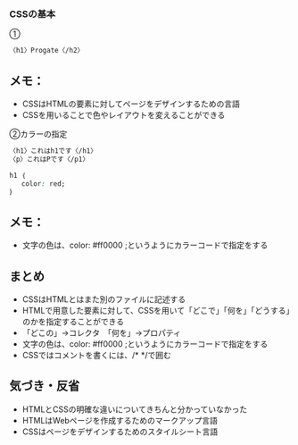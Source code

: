 ### CSSの基本

①
```html
〈h1〉Progate〈/h2〉
```
## メモ：
- CSSはHTMLの要素に対してページをデザインするための言語
- CSSを用いることで色やレイアウトを変えることができる

②カラーの指定
```html
〈h1〉これはh1です〈/h1〉
〈p〉これはPです〈/p1〉
```
```css
h1 ｛
   color: red;
｝
```
## メモ：
- 文字の色は、color: #ff0000 ;というようにカラーコードで指定をする

## まとめ
- CSSはHTMLとはまた別のファイルに記述する
- HTMLで用意した要素に対して、CSSを用いて「どこで」「何を」「どうする」のかを指定することができる
- 「どこの」→コレクタ　「何を」→プロパティ
- 文字の色は、color: #ff0000 ;というようにカラーコードで指定をする
- CSSではコメントを書くには、/* */で囲む

## 気づき・反省
- HTMLとCSSの明確な違いについてきちんと分かっていなかった
- HTMLはWebページを作成するためのマークアップ言語
- CSSはページをデザインするためのスタイルシート言語